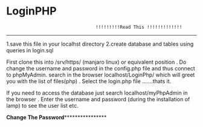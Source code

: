 # LoginPHP
                                     !!!!!!!!!Read This !!!!!!!!!!!!!
***********************************************************************************************************************************
1.save this file in your localhst directory
2.create database and tables using queries in login.sql

First clone this into /srv/https/  (manjaro linux) or equivalent position . Do change the username and password in the config.php file and thus connect to phpMyAdmin. search in the browser localhost/LoginPhp/ which will greet you with the list of files(php) . Select the login.php file .......thats it.

If you need to access the database just search localhost/myPhpAdmin in the browser . Enter the username and password (during the installation of lamp) to see the user list etc.

************************************************Change The Password****************************************************************
